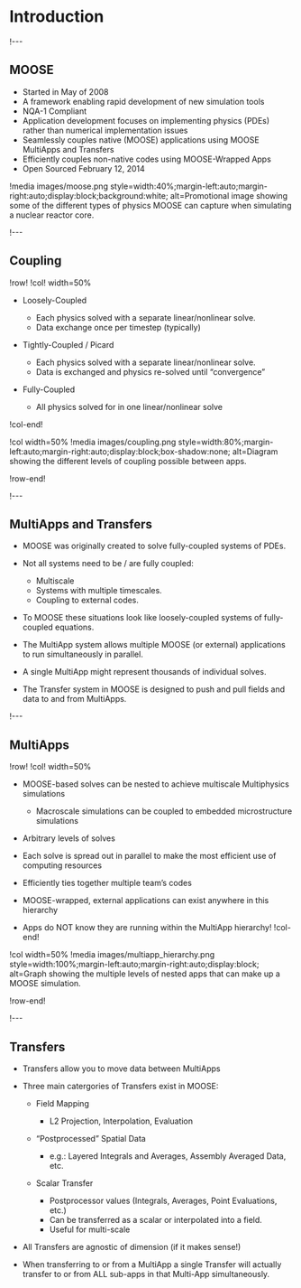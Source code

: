 # Introduction

!---

## MOOSE

- Started in May of 2008
- A framework enabling rapid development of new simulation tools
- NQA-1 Compliant
- Application development focuses on implementing physics (PDEs) rather than numerical implementation issues
- Seamlessly couples native (MOOSE) applications using MOOSE MultiApps and Transfers
- Efficiently couples non-native codes using MOOSE-Wrapped Apps
- Open Sourced February 12, 2014

!media images/moose.png
       style=width:40%;margin-left:auto;margin-right:auto;display:block;background:white;
       alt=Promotional image showing some of the different types of physics MOOSE can capture when simulating a nuclear reactor core.

!---

## Coupling

!row!
!col! width=50%
- Loosely-Coupled

  - Each physics solved with a separate linear/nonlinear solve.
  - Data exchange once per timestep (typically)

- Tightly-Coupled / Picard

  - Each physics solved with a separate linear/nonlinear solve.
  - Data is exchanged and physics re-solved until “convergence”

- Fully-Coupled

  - All physics solved for in one linear/nonlinear solve

!col-end!

!col width=50%
!media images/coupling.png
       style=width:80%;margin-left:auto;margin-right:auto;display:block;box-shadow:none;
       alt=Diagram showing the different levels of coupling possible between apps.

!row-end!


!---

## MultiApps and Transfers

- MOOSE was originally created to solve fully-coupled systems of PDEs.
- Not all systems need to be / are fully coupled:

  - Multiscale
  - Systems with multiple timescales.
  - Coupling to external codes.

- To MOOSE these situations look like loosely-coupled systems of fully-coupled equations.
- The MultiApp system allows multiple MOOSE (or external) applications to run simultaneously in parallel.
- A single MultiApp might represent thousands of individual solves.
- The Transfer system in MOOSE is designed to push and pull fields and data to and from MultiApps.

!---

## MultiApps

!row!
!col! width=50%
- MOOSE-based solves can be nested to achieve multiscale Multiphysics simulations

  - Macroscale simulations can be coupled to embedded microstructure simulations

- Arbitrary levels of solves
- Each solve is spread out in parallel to make the most efficient use of computing resources
- Efficiently ties together multiple team’s codes
- MOOSE-wrapped, external applications can exist anywhere in this hierarchy
- Apps do NOT know they are running within the MultiApp hierarchy!
!col-end!

!col width=50%
!media images/multiapp_hierarchy.png
       style=width:100%;margin-left:auto;margin-right:auto;display:block;
       alt=Graph showing the multiple levels of nested apps that can make up a MOOSE simulation.

!row-end!

!---

## Transfers

- Transfers allow you to move data between MultiApps
- Three main catergories of Transfers exist in MOOSE:

  - Field Mapping

    - L2 Projection, Interpolation, Evaluation

  - “Postprocessed” Spatial Data

    - e.g.: Layered Integrals and Averages, Assembly Averaged Data, etc.

  - Scalar Transfer

    - Postprocessor values (Integrals, Averages, Point Evaluations, etc.)
    - Can be transferred as a scalar or interpolated into a field.
    - Useful for multi-scale

- All Transfers are agnostic of dimension (if it makes sense!)
- When transferring to or from a MultiApp a single Transfer will actually transfer to or from ALL sub-apps in that Multi-App simultaneously.
